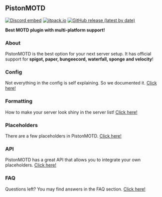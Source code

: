 PistonMOTD
---------------
[![Discord embed](https://discordapp.com/api/guilds/739784741124833301/embed.png)](https://discord.gg/CDrcxzH) 
[![jitpack.io](https://jitpack.io/v/AlexProgrammerDE/PistonMOTD.svg)](https://jitpack.io/#AlexProgrammerDE/PistonMOTD)
[![GitHub release (latest by date)](https://img.shields.io/github/v/release/AlexProgrammerDE/PistonMOTD)](https://github.com/AlexProgrammerDE/PistonBot/releases) 

**Best MOTD plugin with multi-platform support!**

<!-- MACRO{toc|fromDepth=1|toDepth=2} -->

### About

PistonMOTD is the best option for your next server setup. It has official support for **spigot, paper, bungeecord, waterfall, sponge and velocity**!

### Config

Not everything in the config is self explaining. So we documented it. [Click here!](./config.html)

### Formatting

How to make your server look shiny in the server list! [Click here!](./format.html)

### Placeholders

There are a few placeholders in PistonMOTD. [Click here!](./placeholders.html)

### API

PistonMOTD has a great API that allows you to integrate your own placeholders. [Click here!](./api.html)

### FAQ

Questions left? You may find answers in the FAQ section. [Click here!](./faq.html)